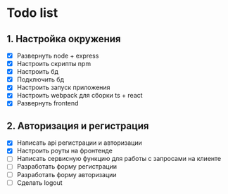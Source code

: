 # Todo list

## 1. Настройка окружения

- [x] Развернуть node + express
- [x] Настроить скрипты npm
- [x] Настроить бд
- [x] Подключить бд
- [x] Настроить запуск приложения
- [x] Настроить webpack для сборки ts + react
- [x] Развернуть frontend

## 2. Авторизация и регистрация

- [x] Написать api регистрации и авторизации
- [x] Настроить роуты на фронтенде
- [ ] Написать сервисную функцию для работы с запросами на клиенте
- [ ] Разработать форму регистрации
- [ ] Разработать форму авторизации
- [ ] Сделать logout
